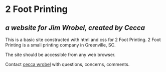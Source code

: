 # 2 Foot Printing

## _a website for Jim Wrobel, created by Cecca_

<!-- AT MIN: application name, contributors, description of project, setup/installation, license info; ADDITIONALLY: technologies used, known bugs, contact into, support/contribution instructions -->

This is a basic site constructed with html and css for 2 Foot Printing. 2 Foot Printing is a small printing company in Greenville, SC.

The site should be accessible from any web browser.

Contact [cecca wrobel](mailto:ceccawrobel@gmail.com) with questions, concerns, comments.
